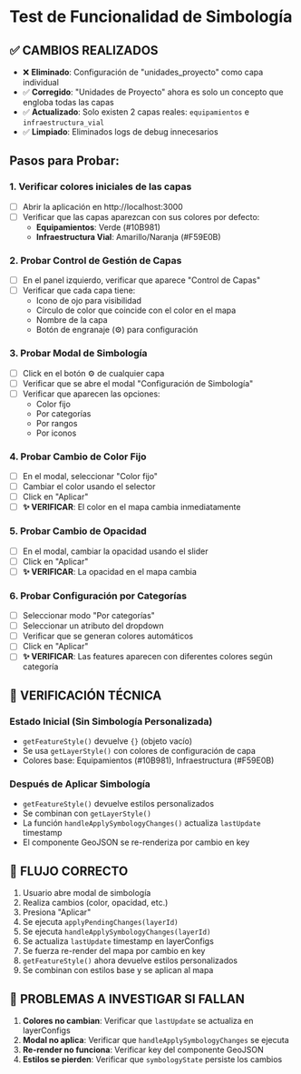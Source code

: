# Test de Funcionalidad de Simbología

## ✅ CAMBIOS REALIZADOS

- ❌ **Eliminado**: Configuración de "unidades_proyecto" como capa individual
- ✅ **Corregido**: "Unidades de Proyecto" ahora es solo un concepto que engloba todas las capas
- ✅ **Actualizado**: Solo existen 2 capas reales: `equipamientos` e `infraestructura_vial`
- ✅ **Limpiado**: Eliminados logs de debug innecesarios

## Pasos para Probar:

### 1. Verificar colores iniciales de las capas

- [ ] Abrir la aplicación en http://localhost:3000
- [ ] Verificar que las capas aparezcan con sus colores por defecto:
  - **Equipamientos**: Verde (#10B981)
  - **Infraestructura Vial**: Amarillo/Naranja (#F59E0B)

### 2. Probar Control de Gestión de Capas

- [ ] En el panel izquierdo, verificar que aparece "Control de Capas"
- [ ] Verificar que cada capa tiene:
  - Icono de ojo para visibilidad
  - Círculo de color que coincide con el color en el mapa
  - Nombre de la capa
  - Botón de engranaje (⚙️) para configuración

### 3. Probar Modal de Simbología

- [ ] Click en el botón ⚙️ de cualquier capa
- [ ] Verificar que se abre el modal "Configuración de Simbología"
- [ ] Verificar que aparecen las opciones:
  - Color fijo
  - Por categorías
  - Por rangos
  - Por iconos

### 4. Probar Cambio de Color Fijo

- [ ] En el modal, seleccionar "Color fijo"
- [ ] Cambiar el color usando el selector
- [ ] Click en "Aplicar"
- [ ] **✨ VERIFICAR**: El color en el mapa cambia inmediatamente

### 5. Probar Cambio de Opacidad

- [ ] En el modal, cambiar la opacidad usando el slider
- [ ] Click en "Aplicar"
- [ ] **✨ VERIFICAR**: La opacidad en el mapa cambia

### 6. Probar Configuración por Categorías

- [ ] Seleccionar modo "Por categorías"
- [ ] Seleccionar un atributo del dropdown
- [ ] Verificar que se generan colores automáticos
- [ ] Click en "Aplicar"
- [ ] **✨ VERIFICAR**: Las features aparecen con diferentes colores según categoría

## 🔧 VERIFICACIÓN TÉCNICA

### Estado Inicial (Sin Simbología Personalizada)

- `getFeatureStyle()` devuelve `{}` (objeto vacío)
- Se usa `getLayerStyle()` con colores de configuración de capa
- Colores base: Equipamientos (#10B981), Infraestructura (#F59E0B)

### Después de Aplicar Simbología

- `getFeatureStyle()` devuelve estilos personalizados
- Se combinan con `getLayerStyle()`
- La función `handleApplySymbologyChanges()` actualiza `lastUpdate` timestamp
- El componente GeoJSON se re-renderiza por cambio en key

## 🎯 FLUJO CORRECTO

1. Usuario abre modal de simbología
2. Realiza cambios (color, opacidad, etc.)
3. Presiona "Aplicar"
4. Se ejecuta `applyPendingChanges(layerId)`
5. Se ejecuta `handleApplySymbologyChanges(layerId)`
6. Se actualiza `lastUpdate` timestamp en layerConfigs
7. Se fuerza re-render del mapa por cambio en key
8. `getFeatureStyle()` ahora devuelve estilos personalizados
9. Se combinan con estilos base y se aplican al mapa

## 🚨 PROBLEMAS A INVESTIGAR SI FALLAN

1. **Colores no cambian**: Verificar que `lastUpdate` se actualiza en layerConfigs
2. **Modal no aplica**: Verificar que `handleApplySymbologyChanges` se ejecuta
3. **Re-render no funciona**: Verificar key del componente GeoJSON
4. **Estilos se pierden**: Verificar que `symbologyState` persiste los cambios
